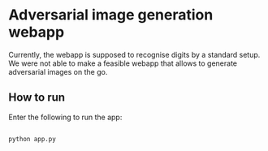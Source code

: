 # Adversarial image generation webapp

Currently, the webapp is supposed to recognise digits by a standard setup. We were not able to make a feasible webapp that allows to generate adversarial images on the go.

## How to run 
Enter the following to run the app:

```python

python app.py

```
